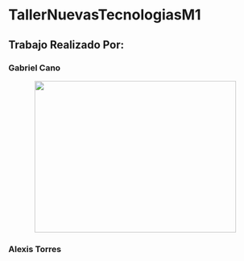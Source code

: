 # TallerNuevasTecnologiasM1


## Trabajo Realizado Por:

### Gabriel Cano
<p align="center"> 
<img src="https://pbs.twimg.com/media/DbLDcyKUwAAnCVk.jpg" width="400" height="300"
</p> 

### Alexis Torres
